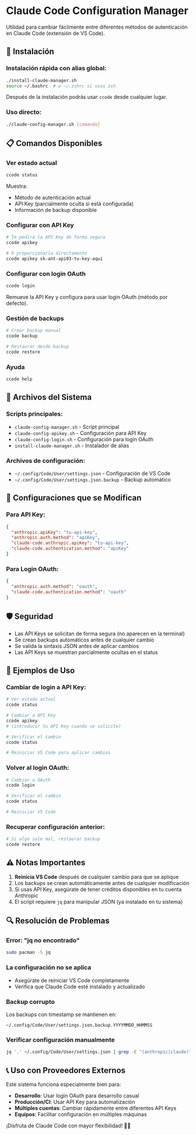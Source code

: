 # Claude Code Configuration Manager

Utilidad para cambiar fácilmente entre diferentes métodos de autenticación en Claude Code (extensión de VS Code).

## 🚀 Instalación

### Instalación rápida con alias global:
```bash
./install-claude-manager.sh
source ~/.bashrc  # o ~/.zshrc si usas zsh
```

Después de la instalación podrás usar `ccode` desde cualquier lugar.

### Uso directo:
```bash
./claude-config-manager.sh [comando]
```

## 📋 Comandos Disponibles

### Ver estado actual
```bash
ccode status
```
Muestra:
- Método de autenticación actual
- API Key (parcialmente oculta si está configurada)
- Información de backup disponible

### Configurar con API Key
```bash
# Te pedirá la API Key de forma segura
ccode apikey

# O proporcionarla directamente
ccode apikey sk-ant-api03-tu-key-aqui
```

### Configurar con login OAuth
```bash
ccode login
```
Remueve la API Key y configura para usar login OAuth (método por defecto).

### Gestión de backups
```bash
# Crear backup manual
ccode backup

# Restaurar desde backup
ccode restore
```

### Ayuda
```bash
ccode help
```

## 📁 Archivos del Sistema

### Scripts principales:
- `claude-config-manager.sh` - Script principal
- `claude-config-apikey.sh` - Configuración para API Key
- `claude-config-login.sh` - Configuración para login OAuth
- `install-claude-manager.sh` - Instalador de alias

### Archivos de configuración:
- `~/.config/Code/User/settings.json` - Configuración de VS Code
- `~/.config/Code/User/settings.json.backup` - Backup automático

## 🔧 Configuraciones que se Modifican

### Para API Key:
```json
{
  "anthropic.apiKey": "tu-api-key",
  "anthropic.auth.method": "apiKey",
  "claude-code.anthropic.apiKey": "tu-api-key",
  "claude-code.authentication.method": "apiKey"
}
```

### Para Login OAuth:
```json
{
  "anthropic.auth.method": "oauth",
  "claude-code.authentication.method": "oauth"
}
```

## 🛡️ Seguridad

- Las API Keys se solicitan de forma segura (no aparecen en la terminal)
- Se crean backups automáticos antes de cualquier cambio
- Se valida la sintaxis JSON antes de aplicar cambios
- Las API Keys se muestran parcialmente ocultas en el status

## 📖 Ejemplos de Uso

### Cambiar de login a API Key:
```bash
# Ver estado actual
ccode status

# Cambiar a API Key
ccode apikey
# (introducir tu API Key cuando se solicite)

# Verificar el cambio
ccode status

# Reiniciar VS Code para aplicar cambios
```

### Volver al login OAuth:
```bash
# Cambiar a OAuth
ccode login

# Verificar el cambio
ccode status

# Reiniciar VS Code
```

### Recuperar configuración anterior:
```bash
# Si algo sale mal, restaurar backup
ccode restore
```

## ⚠️ Notas Importantes

1. **Reinicia VS Code** después de cualquier cambio para que se aplique
2. Los backups se crean automáticamente antes de cualquier modificación
3. Si usas API Key, asegúrate de tener créditos disponibles en tu cuenta Anthropic
4. El script requiere `jq` para manipular JSON (ya instalado en tu sistema)

## 🔍 Resolución de Problemas

### Error: "jq no encontrado"
```bash
sudo pacman -S jq
```

### La configuración no se aplica
- Asegúrate de reiniciar VS Code completamente
- Verifica que Claude Code esté instalado y actualizado

### Backup corrupto
Los backups con timestamp se mantienen en:
```
~/.config/Code/User/settings.json.backup.YYYYMMDD_HHMMSS
```

### Verificar configuración manualmente
```bash
jq '.' ~/.config/Code/User/settings.json | grep -E "(anthropic|claude)"
```

## 📞 Uso con Proveedores Externos

Este sistema funciona especialmente bien para:
- **Desarrollo**: Usar login OAuth para desarrollo casual
- **Producción/CI**: Usar API Key para automatización
- **Múltiples cuentas**: Cambiar rápidamente entre diferentes API Keys
- **Equipos**: Facilitar configuración en múltiples máquinas

¡Disfruta de Claude Code con mayor flexibilidad! 🤖✨